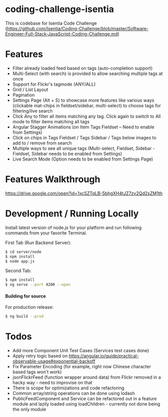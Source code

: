 # coding-challenge-isentia

This is codebase for Isentia Code Challenge (https://github.com/Isentia/Coding-Challenge/blob/master/Software-Engineer-Full-Stack-JavaScript-Coding-Challenge.md)

# Features

  - Filter already loaded feed based on tags (auto-completion support)
  - Multi-Select (with search) is provided to allow searching multiple tags at once
  - Support for Flickr's tagmode (ANY/ALL)
  - Grid / List Layout
  - Pagination
  - Settings Page (Alt + S) to showcase more features like various ways (clickable mat-chips in fieldset/sidebar, multi-select) to choose tags for filtering/live search
  - Click Any to filter all items matching any tag. Click again to switch to All mode to filter items matching all tags
  - Angular Stagger Animations (on Item Tags Fieldset – Need to enable from Settings)
  - Click on chips in Tags Fieldset / Tags Sidebar / Tags below images to add to / remove from search
  - Multiple ways to see all unique tags (Multi-select, Fieldset, Sidebar - Fieldset, Sidebar needs to be enabled from Settings)
  - Live Search Mode (Option needs to be enabled from Settings Page)

# Features Walkthrough
https://drive.google.com/open?id=1xcSZTqLB-5bhgXH4tJZ7zv2Qd2sZM1th

# Development / Running Locally

Install latest version of node.js for your platform and run following commands from your favorite Terminal.

First Tab (Run Backend Server):
```sh
$ cd server/node
$ npm install
$ node app.js
```

Second Tab:
```sh
$ npm install
$ ng serve --port 4200 --open
```

#### Building for source
For production release:
```sh
$ ng build --prod
```


# Todos

 - Add more Component Unit Test Cases (Services test cases done)
 - Apply retry logic based on https://angular.io/guide/practical-observable-usage#exponential-backoff
 - Fix Parameter Encoding (for example, right now Chinese character based tags won't work)
 - jsonFlickrFeed (function wrapper around data) from Flickr removed in a hacky way - need to improvise on that
 - There is scope for optimizations and code refactoring
 - Common array/string operations can be done using lodash
 - PublicFeedComponent and Service can be refactored out in a feature module and lazily loaded using loadChildren - currently not done being the only module

